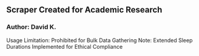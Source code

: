 ## Scraper Created for Academic Research
### Author: David K.
Usage Limitation: Prohibited for Bulk Data Gathering
Note: Extended Sleep Durations Implemented for Ethical Compliance